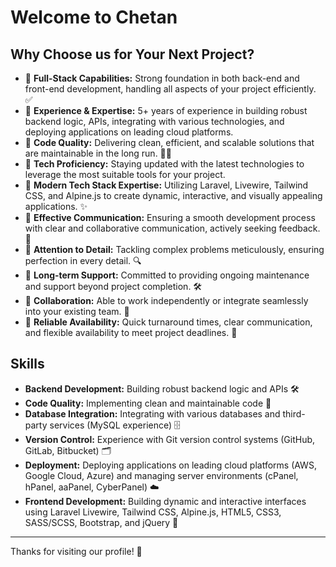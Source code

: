 # Welcome to Chetan


## Why Choose us for Your Next Project?

-   🔹 **Full-Stack Capabilities:** Strong foundation in both back-end and front-end development, handling all aspects of your project efficiently. ✅
-   🔸 **Experience & Expertise:** 5+ years of experience in building robust backend logic, APIs, integrating with various technologies, and deploying applications on leading cloud platforms.
-   🔹 **Code Quality:** Delivering clean, efficient, and scalable solutions that are maintainable in the long run. 🏃🏻
-   🔸 **Tech Proficiency:** Staying updated with the latest technologies to leverage the most suitable tools for your project.
-   🔹 **Modern Tech Stack Expertise:** Utilizing Laravel, Livewire, Tailwind CSS, and Alpine.js to create dynamic, interactive, and visually appealing applications. ✨
-   🔸 **Effective Communication:** Ensuring a smooth development process with clear and collaborative communication, actively seeking feedback. 💬
-   🔹 **Attention to Detail:** Tackling complex problems meticulously, ensuring perfection in every detail. 🔍
-   🔸 **Long-term Support:** Committed to providing ongoing maintenance and support beyond project completion. 🛠️
-   🔹 **Collaboration:** Able to work independently or integrate seamlessly into your existing team. 🤝
-   🔸 **Reliable Availability:** Quick turnaround times, clear communication, and flexible availability to meet project deadlines. 📅

## Skills

-   **Backend Development:** Building robust backend logic and APIs 🛠️
-   **Code Quality:** Implementing clean and maintainable code 🧹
-   **Database Integration:** Integrating with various databases and third-party services (MySQL experience) 🗄️
-   **Version Control:** Experience with Git version control systems (GitHub, GitLab, Bitbucket) 🗂️
-   **Deployment:** Deploying applications on leading cloud platforms (AWS, Google Cloud, Azure) and managing server environments (cPanel, hPanel, aaPanel, CyberPanel) ☁️
-   **Frontend Development:** Building dynamic and interactive interfaces using Laravel Livewire, Tailwind CSS, Alpine.js, HTML5, CSS3, SASS/SCSS, Bootstrap, and jQuery 🎨


--------------------------------------------------
Thanks for visiting our profile! 🙏
